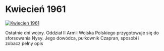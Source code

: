 Kwiecień 1961 
=============
[![Kwiecień 1961 ](http://vidos.pl/images/player.gif)](http://vidos.pl/kwiecien-1961)

 Ostatnie dni wojny. Oddział II Armii Wojska Polskiego przygotowuje się do sforsowania Nysy. Jego dowódca, pułkownik Czapran, sposobi i zobacz pełny opis
